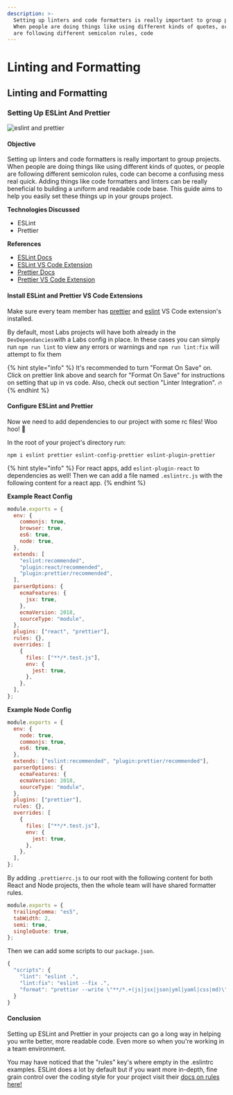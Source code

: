 ```yaml
---
description: >-
  Setting up linters and code formatters is really important to group projects.
  When people are doing things like using different kinds of quotes, or people
  are following different semicolon rules, code
---
```


# Linting and Formatting

## Linting and Formatting

### Setting Up ESLint And Prettier

![eslint and prettier](https://external-content.duckduckgo.com/iu/?u=https%3A%2F%2Fmiro.medium.com%2Fmax%2F1328%2F1*fA65R1umkZBVJjyBTTy6Xw.png&f=1&nofb=1)

#### Objective

Setting up linters and code formatters is really important to group projects. When people are doing things like using different kinds of quotes, or people are following different semicolon rules, code can become a confusing mess real quick. Adding things like code formatters and linters can be really beneficial to building a uniform and readable code base. This guide aims to help you easily set these things up in your groups project.

**Technologies Discussed**

* ESLint
* Prettier

**References**

* [ESLint Docs](https://eslint.org/)
* [ESLint VS Code Extension](https://marketplace.visualstudio.com/items?itemName=dbaeumer.vscode-eslint)
* [Prettier Docs](https://prettier.io/)
* [Prettier VS Code Extension](https://marketplace.visualstudio.com/items?itemName=esbenp.prettier-vscode)

#### Install ESLint and Prettier VS Code Extensions

Make sure every team member has [prettier](https://marketplace.visualstudio.com/items?itemName=esbenp.prettier-vscode) and [eslint](https://marketplace.visualstudio.com/items?itemName=dbaeumer.vscode-eslint) VS Code extension's installed.

By default, most Labs projects will have both already in the `DevDependancies`with a Labs config in place. In these cases you can simply run `npm run lint` to view any errors or warnings and `npm run lint:fix` will attempt to fix them

{% hint style="info" %}
It's recommended to turn "Format On Save" on. Click on prettier link above and search for "Format On Save" for instructions on setting that up in vs code. Also, check out section "Linter Integration". 🔥
{% endhint %}

#### Configure ESLint and Prettier

Now we need to add dependencies to our project with some rc files! Woo hoo! 👏

In the root of your project's directory run:

`npm i eslint prettier eslint-config-prettier eslint-plugin-prettier`

{% hint style="info" %}
For react apps, add `eslint-plugin-react` to dependencies as well! Then we can add a file named `.eslintrc.js` with the following content for a react app.
{% endhint %}

**Example React Config**

```javascript
module.exports = {
  env: {
    commonjs: true,
    browser: true,
    es6: true,
    node: true,
  },
  extends: [
    "eslint:recommended",
    "plugin:react/recommended",
    "plugin:prettier/recommended",
  ],
  parserOptions: {
    ecmaFeatures: {
      jsx: true,
    },
    ecmaVersion: 2018,
    sourceType: "module",
  },
  plugins: ["react", "prettier"],
  rules: {},
  overrides: [
    {
      files: ["**/*.test.js"],
      env: {
        jest: true,
      },
    },
  ],
};
```

**Example Node Config**

```javascript
module.exports = {
  env: {
    node: true,
    commonjs: true,
    es6: true,
  },
  extends: ["eslint:recommended", "plugin:prettier/recommended"],
  parserOptions: {
    ecmaFeatures: {
    ecmaVersion: 2018,
    sourceType: "module",
  },
  plugins: ["prettier"],
  rules: {},
  overrides: [
    {
      files: ["**/*.test.js"],
      env: {
        jest: true,
      },
    },
  ],
};
```

By adding `.prettierrc.js` to our root with the following content for both React and Node projects, then the whole team will have shared formatter rules.

```javascript
module.exports = {
  trailingComma: "es5",
  tabWidth: 2,
  semi: true,
  singleQuote: true,
};
```

Then we can add some scripts to our `package.json`.

```javascript
{
  "scripts": {
    "lint": "eslint .",
    "lint:fix": "eslint --fix .",
    "format": "prettier --write \"**/*.+(js|jsx|json|yml|yaml|css|md)\""
  }
}
```

#### Conclusion

Setting up ESLint and Prettier in your projects can go a long way in helping you write better, more readable code. Even more so when you're working in a team environment.

You may have noticed that the "rules" key's where empty in the .eslintrc examples. ESLint does a lot by default but if you want more in-depth, fine grain control over the coding style for your project visit their [docs on rules here!](https://eslint.org/docs/rules/)

